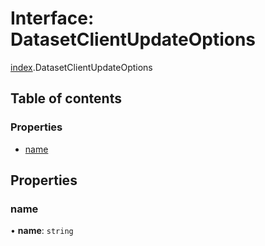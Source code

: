 # Interface: DatasetClientUpdateOptions

[index](../modules/index.md).DatasetClientUpdateOptions

## Table of contents

### Properties

- [name](index.DatasetClientUpdateOptions.md#name)

## Properties

### <a id="name" name="name"></a> name

• **name**: `string`
